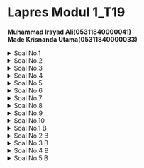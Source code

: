 # Lapres Modul 1_T19

**Muhammad Irsyad Ali(05311840000041)**  
**Made Krisnanda Utama(05311840000033)**

<details>
  <summary> Soal No.1 </summary>
  
  ### Penjelasan Soal  
  Soal meminta kami untuk menampilkan web server yang digunakan pada testing.mekanis.me  
  ### Solusi  
  Kami menggunakan display filter ```tcp contains "testing.mekanis.me"``` sehingga terdapat tiga paket yang tercapture, kemudian kami mem follow tcp strem dari paket dengan 
  info "favicon.ico", 
  ![](image/modul1.png)
  setelah streamnya terbuka, dapat dilihat bahwa paket ini berasak dari testing.mekanis.ne dan memiliki web server ngin.x seperti yang dapat dilihat di gambar 
  ![](image/modul2.png)
  ### Kendala  
  Tidak ada.
</details>  

<details>
  <summary> Soal No.2 </summary>
  
  ### Penjelasan Soal   
  Soal meminta kami untuk menemukan dan menyimpan file dengan nama  "Tim_Kunjungan_Kerja_BAKN_DPR_RI_ke_Sukabumi141436.jpg"
  ### Solusi 
  Pertama kami melakukan pencarian terhadap file itu sendiri dengan menggunakan HTTP export object, kemudian menggunakan 
  ```"Tim_Kunjungan_Kerja_BAKN_DPR_RI_ke_Sukabumi141436.jpg"``` sebagai filternya, disiini filter akan menampilkan semua file dengan protocol HTTP dengan nama seperti yang 
  telah disebutkan sebelumnya
  ![](image/soal%202(1).png)
  Setelah file sudah ditemukan kami melakukan export dan menyimpannya pada local storage, dengan cara men select file tersebut lalu save pada directory tertentu. Hasil dari 
  gambar yang telah disimpan sebagai berikut:  
  ![](image/Tim_Kunjungan_Kerja_BAKN_DPR_RI_ke_Sukabumi141436.jpg)
  ### Kendala  
  Tidak ada.
</details>

<details>
  <summary> Soal No.3 </summary>
  
  ### Penjelasan Soal  
  Soal meminta kami untuk mencari username dan password yang telah digunakan untuk login sebelumnya pada website "ppid.dpr.go.id"!
  ### Solusi  
  Kami menggunakan display filter ```http.request.method == POST``` disini semua packet yang berbebentuk POST akan di tampilkan, dimana untuk paket ini mendefinisika sesuatu 
  yang diinputkan kepada web browser, lalu yang kamu temukan adalah satu paket dengan method post seperti yang dapat dilihat dibawah ini 
  ![](image/foto%20redmi.png)
  Kemudian pada paket tersebut memiliki HTML form yang di encoded, dimana di dalamnya memiliki form username dan form password yang merupakan informasi yang telah digunakan 
  untuk melakukan login
  ![](image/redmi2.png)    
  ### Kendala  
  Tidak ada.  
</details>  

<details>
  <summary> Soal No.4 </summary>
  
  ### Penjelasan Soal  
  Soal meminta kami untuk menemukan paket dari web-web yang menggunakan basic authentication method.
  ### Solusi  
  Untuk mendapat kan semua paket dari web yang menggunaan basic authentication method, kami menggunakan display filter ```http.authbasic``` namun filter 
  ```http.authorization``` juda dapat digunakan dan akakan memeberikan hasil yang sama. disini filter akan menampilkan semua paket dengan basic authentication seperti yang 
  dapat dilihat pada gambar berikut, kami mendapatkan 5 paket yang tercapture menggunakan basic authentication
  ![](image/redmi3.png)  
  ### Kendala
  Tidak ada.  
</details>  

<details>
  <summary> Soal No.5 </summary>
  
  ### Penjelasan Soal  
  Soal meminta kami untuk mengkuti perintah yang ada di ```aku.pengen.pw``` dengan Username dan password yang didapatkan dari file ```.pcapng```
  ### Solusi  
  Kami menggunakan filter ```tcp contains "aku.pengen.pw"``` yang akan menampilkan paket dengan host aku.pengen.pw, kemudian kami membuka detail dari pakeyt tersebut 
  ![](image/modul3.png)
  Pada bagian hypertext transfer protocol -> Authorization, terdapat text credential yang merupakan username dan password yang dibutuhkan pada aku.pengen.pw  
  ![](image/modul4.png)
  Setelah dapat mengakses aku.pengen.pw kemudian kami mengikuti intruksi yang ada didalamnya seperti yang dpat dilihat pada gambar berikut
  ![](image/modul5.png)
  ### Kendala  
  Tidak ada.
</details>  

<details>
  <summary> Soal No.6 </summary>
  
  ### Penjelasan Soal  
  Soal meminta kami untuk menyimpan dan membuka file pdf dengan nama ```"OpenThis.pdf"``` yang di archive dalam ```Answer.zip``` dengan password archive yang sebelumnya harus 
  didapatkan terlebih dahulu pada ```zipkey.txt```
  ### Solusi  
  Pertama kami menggunakan display filter ```ftp-data contains Answer.zip``` yang akan menampilkan beberapa paket yang mungkin berisi Answer.zip itu sendiri, selanjutnya kami 
  memfollow tcp stream pada paket pertama
  ![](image/modul6.png)
  Sebelumnya kami mencoba beberapa stream untuk kemudian di download raw datanya, kemudian pada stream 12 kami menemukan ```Answer.zip``` dengan mendowload raw datanya
  ![](image/modul8.png)
  Setelah Answer.zip dibuka, terdapat ```OpenThis.pdf``` yang diminta pada soal, dan untuk memebuka passwordnya kami mencari ```zipkey.txt``` dengan filter 
  ```ftp-data contains zipkey.text```
  ![](image/modul9.png)
  pada paket pertama kami memfollow tcp streamnya, dan pada stream ke 23 kami menemukan password yang bisa digunakan untuk membuka ```OpenThsi.pdf```
  ![](image/modul10.png)
  ![](image/modul11.png)
  Isi dari ````OpenThis.pdf``` yang dibuka dengan key "hey997400323051"
  ![](image/modul12.png)
  
  ### Kendala  
  Tidak ada.
</details>   

<details>
  <summary> Soal No.7 </summary>
  
  ### Penjelasan Soal  
  Soal meminta kami untuk mencari dan menyimpan salah satu dari lima   ratus file zip yang berisi sebuah file pdf dengan nama 
  ```Yes.pdf```
  ### Solusi  
  Kami menggunakan display filter ```ftp-data contains "Yes.pdf"```. disini terdapat 2 file yang tercapture 
  ![](image/modul21.png)
  kemudian kami mendownload nya sebagai raw file dengan nama ```Yes.pdf```
  ![](image/modul22.png)
  kemudian file dapat terbuka dengan isi sebagai berikut
  ![](image/modul24.png)
  ### Kendala  
  Tidak ada.
</details>    

<details>
  <summary> Soal No.8 </summary>
  
  ### Penjelasan Soal  
  Soal meminta kami untuk mencari objek apa saja yang didownload 
  (RETR) dari koneksi FTP dengan Microsoft FTP Service  
  ### Solusi  
  Pertama-tama kami mendisplay capture untuk mencari objek yang ada di Microsoft FTP service dengan display filter ```ftp contains "Microsoft"```
  ![](image/8A-a.png)
  Kemudian karena destinasi dan source nya sama kami mempersempit pencarian bertujuan mencari objek yang mengandung (RETR) dengan menggunakan display capture        ```ftp.request.command contains "RETR" && ip.dst==198.246.117.106```
  ![](image/8B-b.png)
  ### Kendala
  mboten enten.  
</details>   

<details>
  <summary> Soal No.9 </summary>
  
  ### Penjelasan Soal  
  Soal meminta kami untuk mencari username dan password ketika login 
  FTP pada localhost
  ### Solusi  
  Kami menggunakan display filter ```ftp.request.command == USER || ftp.request.command == PASS``` yang akan menampilkan beberapa paket yang mengandung user dan pass
  ![](image/modul2000.png)
  Selanjutnya kami mmefolow tcp stream dari pakey yang terfilter dan username dan password dapat ditemukan
  ![](image/modul20001.png)
  ### Kendala  
</details>     

<details>
  <summary> Soal No.10 </summary>
  
  ### Penjelasan Soal  
  Soal meminta kami untuk mencari dan mendownload file .pdf di 
  wireshark dengan clue ```25 50 44 46```
  ### Solusi  
  Kami menggunakan filter ```tcp contains 25:50:44:46``` dimana clue yang diberikan merupakan hex value dari sebuah paket, setelah mendapat satu paket yang terfilter
  ![](image/modul13.png)
  Kami memfollow stream dari paket tersebut dan mengekportnya sebagai raw data menjadi .pdf, pada case kali ini kami mengeksportnya sebagai "text.pdf"
  ![](image/modul14.png)
  Berikut merupakan isi dari file pdf yang dimaksud pada soal
  ![](image/modul15.png)
  ### Kendala  
  Tidak ada.
</details>   

<details>
  <summary> Soal No.1 B </summary>
  
  ### Penjelasan Soal  
  Soal meminta kami untuk menampilkan sehingga wireshark hanya mengambil paket yang mengandung port 21
  ### Solusi  
  Pertama kami membuat koneksi fille zilla client dan server dengan xampp
  ![](image/modul25.png)
  lalu kami melakukan capture terhadap paket yang berada pada loopback, disini kami menggunakan filter ```port 21``` yang akan menampilkan semua paket pada
  loopback yang mengandung port 21, dimana port 21 itu sendiri digunakan sebagai ftp local
  ![](image/modul26.png)
  ![](image/modul27.png) 
  
  ### Kendala
  Tidak ada.
</details>  

<details>
  <summary> Soal No.2 B </summary>
  
  ### Penjelasan Soal  
  Soal meminta kami untuk menampilkan sehingga wireshark hanya mengambil paket yang berasal dari port 80
  ### Solusi  
  Kami melakukan capture filter paket yang berasal dari port 80 dengan capture filter ```tcp src port 80``` 
  ![](image/2B-a.png)
  Lalu kita menampilkan semua paketnya.
  ![](image/2B-b.png)
  ### Kendala  
  Tidak ada.  
</details>  

<details>
  <summary> Soal No.3 B </summary>
  
  ### Penjelasan Soal  
  Soal meminta kami untuk menampilkan sehingga wireshark hanya menampilkan paket yang menuju port 443
  ### Solusi  
  Kami melakukan capture filter paket yang menuju port 443 dengan capture filter```tcp dst port 443``` 
  ![](image/3B-a.png)    
  Kemudian kita menampilkan semua paketnya.
  ![](image/3B-b.png)
  ### Kendala  
  Tidak ada.
</details>  

<details>
  <summary> Soal No.4 B </summary>
  
  ### Penjelasan Soal  
  Soal meminta kami untuk menampilkan sehingga wireshark hanya mengambil paket yang berasal dari ip sendiri.
  ### Solusi  
  Kami melakukan pengecekan ip lewat command prompat, memasukkan ```ipconfig```
  ![](image/4B-a.png)
  Kemudian kami melakukan captur filter paket yang berasal dari ip sendiri dengan capture filter ```ip src host 192.168.0.19```
  ![](image/4B-b.png)
  Kemudian kami menampilkan semua paketnya.
  ![](image/4B-c.png)
  ### Kendala
  Tidak ada.  
</details>  

<details>
  <summary> Soal No.5 B </summary>
  
  ### Penjelasan Soal  
  Soal meminta kami untuk menampilkan sehingga wireshark hanya mengambil paket yang tujuannya ke monta.if.its.ac.id
  ### Solusi  
  Kami melakukan capture filter paket yang menuju monta.if.its.ac.id dengan capture filter ```dst host monta.if.its.ac.id```
  ![](image/5B-a.png)
  Kemudian kami menampilkan semua paketnya.
  ![](image/5B-b.png)
  ### Kendala  
  Tidak ada.
</details>   




